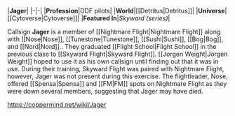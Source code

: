 |**Jager**|
|-|-|
|**Profession**|DDF pilots|
|**World**|[[Detritus\|Detritus]]|
|**Universe**|[[Cytoverse\|Cytoverse]]|
|**Featured In**|*Skyward (series)*|

Callsign **Jager** is a member of [[Nightmare Flight\|Nightmare Flight]] along with [[Nose\|Nose]], [[Tunestone\|Tunestone]], [[Sushi\|Sushi]], [[Bog\|Bog]], and [[Nord\|Nord]]..
They graduated [[Flight School\|Flight School]] in the previous class to [[Skyward Flight\|Skyward Flight]].
[[Jorgen Weight\|Jorgen Weight]] hoped to use it as his own callsign until finding out that it was in use.
During their training, Skyward Flight was paired with Nightmare Flight, however, Jager was not present during this exercise. The flightleader, Nose, offered [[Spensa\|Spensa]] and [[FM\|FM]] spots on Nightmare Flight as they were down several members, suggesting that Jager may have died.



https://coppermind.net/wiki/Jager